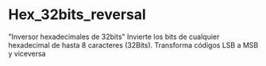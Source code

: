 # Hex_32bits_reversal
"Inversor hexadecimales de 32bits" 
Invierte los bits de cualquier hexadecimal de hasta 8 caracteres (32Bits).
Transforma códigos LSB a MSB y viceversa

